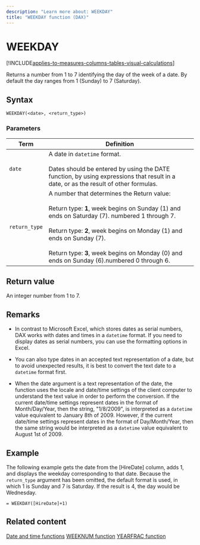 ```yaml
---
description: "Learn more about: WEEKDAY"
title: "WEEKDAY function (DAX)"
---
```

# WEEKDAY

[!INCLUDE[applies-to-measures-columns-tables-visual-calculations](includes/applies-to-measures-columns-tables-visual-calculations.md)]

Returns a number from 1 to 7 identifying the day of the week of a date. By default the day ranges from 1 (Sunday) to 7 (Saturday).

## Syntax

```dax
WEEKDAY(<date>, <return_type>)
```

### Parameters

|Term|Definition|
|--------|--------------|
|`date`|A date in `datetime` format.<br /><br />Dates should be entered by using the DATE function, by using expressions that result in a date, or as the result of other formulas.|
|`return_type`|A number that determines the Return value:<br /><br />Return type: **1**, week begins on Sunday (1) and ends on Saturday (7). numbered 1 through 7.<br /><br />Return type: **2**, week begins on Monday (1) and ends on Sunday (7).<br /><br />Return type: **3**, week begins on Monday (0) and ends on Sunday (6).numbered 0 through 6.|

## Return value

An integer number from 1 to 7.

## Remarks

- In contrast to Microsoft Excel, which stores dates as serial numbers, DAX works with dates and times in a `datetime` format. If you need to display dates as serial numbers, you can use the formatting options in Excel.

- You can also type dates in an accepted text representation of a date, but to avoid unexpected results, it is best to convert the text date to a `datetime` format first.

- When the date argument is a text representation of the date, the function uses the locale and date/time settings of the client computer to understand the text value in order to perform the conversion. If the current date/time settings represent dates in the format of Month/Day/Year, then the string, "1/8/2009", is interpreted as a `datetime` value equivalent to January 8th of 2009. However, if the current date/time settings represent dates in the format of Day/Month/Year, then the same string would be interpreted as a `datetime` value equivalent to August 1st of 2009.

## Example

The following example gets the date from the [HireDate] column, adds 1, and displays the weekday corresponding to that date. Because the `return_type` argument has been omitted, the default format is used, in which 1 is Sunday and 7 is Saturday. If the result is 4, the day would be Wednesday.

```dax
= WEEKDAY([HireDate]+1)
```

## Related content

[Date and time functions](date-and-time-functions-dax.md)
[WEEKNUM function](weeknum-function-dax.md)
[YEARFRAC function](yearfrac-function-dax.md)
